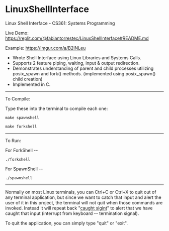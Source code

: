# LinuxShellInterface
Linux Shell Interface - CS361: Systems Programming

Live Demo: https://replit.com/@fabiantorrestec/LinuxShellInterface#README.md

Example: https://imgur.com/a/B2INLeu

- Wrote Shell Interface using Linux Libraries and Systems Calls. 
- Supports 2 feature piping, waiting, input & output redirection. 
- Demonstrates understanding of parent and child processes utilizing posix_spawn and fork() methods. (implemented using posix_spawn() child creation)
- Implemented in C.

----------------
To Compile:

Type these into the terminal to compile each one:

    make spawnshell
    
    make forkshell
    
----------------
To Run: 

For ForkShell -- 

    ./forkshell

For SpawnShell --

    ./spawnshell

----------------
Normally on most Linux terminals, you can Ctrl+C or Ctrl+X to quit out of any terminal application, but since we want to catch that input and alert the user of it in this project, the terminal will not quit when those commands are invoked. Instead it will repeat back "[caught sigint](https://man7.org/linux/man-pages/man7/signal.7.html)" to alert that we have caught that input (interrupt from keyboard -- termination signal).

To quit the application, you can simply type "quit" or "exit".
